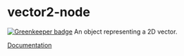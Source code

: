 vector2-node
============

[![Greenkeeper badge](https://badges.greenkeeper.io/rahatarmanahmed/vector2-node.svg)](https://greenkeeper.io/)
An object representing a 2D vector.

[Documentation](http://rahatarmanahmed.github.io/vector2-node)

